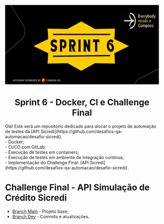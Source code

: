 <div align="center">
    <img src="Img/sprintbanner6.png" width="700px" height="260px">
    <h1> Sprint 6 - Docker, CI e Challenge Final
 </h1>
</div>
Olá! Este será um repositório dedicado para alocar o projeto de automação de testes da [API Sicredi](https://github.com/desafios-qa-automacao/desafio-sicredi). <br>
- Docker; <br>
- CI/CD com GitLab; <br>
- Execução de testes em containers;<br>
- Execução de testes em ambiente de integração contínua; <br>
- Implementação do Challenge Final: [API Sicredi](https://github.com/desafios-qa-automacao/desafio-sicredi).<br>

# Challenge Final - API Simulação de Crédito Sicredi
- [Branch Main](https://gitlab.com/guilhermesm/compass-challenge-final) - Projeto base; <br>
- [Branch Dev](https://gitlab.com/guilhermesm/compass-challenge-final/-/tree/dev?ref_type=heads) - Commits e atualizações.
